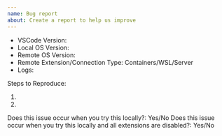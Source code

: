 ```yaml
---
name: Bug report
about: Create a report to help us improve
---
```


<!-- Please search existing issues to avoid creating duplicates, and review our troubleshooting tips: https://code.visualstudio.com/docs/remote/troubleshooting -->
<!-- Please attach logs to help us diagnose your issue. Learn more here: https://code.visualstudio.com/docs/remote/troubleshooting#_reporting-issues and here: https://code.visualstudio.com/docs/remote/vscode-server#_where-can-i-provide-feedback-or-report-an-issue -->
<!-- Also please test using the latest insiders build to make sure your issue has not already been fixed: https://code.visualstudio.com/insiders/ -->
<!-- For all Remote-SSH bugs, please use the [Remote-SSH bug form](https://github.com/microsoft/vscode-remote-release/issues/new?assignees=eleanorjboyd&labels=ssh&template=a_remote_ssh_bug_form.yml&title=%5BRemote-SSH+Bug%5D%3A+) -->

- VSCode Version:
- Local OS Version:
- Remote OS Version:
- Remote Extension/Connection Type: Containers/WSL/Server
- Logs:

Steps to Reproduce:

1.
2.

<!-- Check to see if the problem is general, with a specific extension, or only happens when remote -->
Does this issue occur when you try this locally?: Yes/No
Does this issue occur when you try this locally and all extensions are disabled?: Yes/No

<!-- If your issue only appears in Codespaces, please visit: https://github.com/github/feedback/discussions/categories/codespaces-feedback -->
